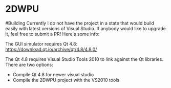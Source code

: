 # 2DWPU

#Building
Currently I do not have the project in a state that would build easily with latest versions of Visual Studio. If anybody would like to upgrade it, feel free to submit a PR! Here's some info:

The GUI simulator requires Qt 4.8: https://download.qt.io/archive/qt/4.8/4.8.0/

The Qt 4.8 requires Visual Studio Tools 2010 to link against the Qt libraries. There are two options:
- Compile Qt 4.8 for newer visual studio
- Compile the 2DWPU project with the VS2010 tools
